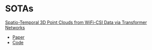 # SOTAs

[Spatio-Temporal 3D Point Clouds from WiFi-CSI Data via Transformer Networks](https://www.linkedin.com/posts/constantino-alvarez-casado_6g-wifi-sensing-activity-7271148102454030336-Sqc7/?utm_source=share&utm_medium=member_ios)
- [Paper](https://arxiv.org/abs/2410.16303)
- [Code](https://github.com/Arritmic/csi2pointcloud)
